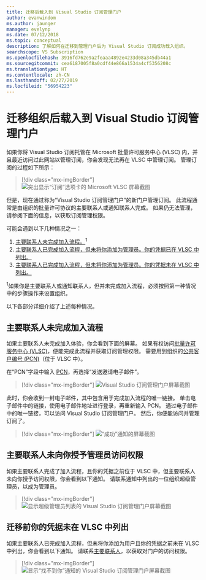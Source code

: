 ```yaml
---
title: 迁移后载入到 Visual Studio 订阅管理门户
author: evanwindom
ms.author: jaunger
manager: evelynp
ms.date: 07/12/2018
ms.topic: conceptual
description: 了解如何在迁移到管理门户后为 Visual Studio 订阅成功载入组织。
searchscope: VS Subscription
ms.openlocfilehash: 3916fd762e9a2feaaa4892e4233d08a345db44a1
ms.sourcegitcommit: cea6187005f8a0cdf44e866a1534a4cf5356208c
ms.translationtype: HT
ms.contentlocale: zh-CN
ms.lasthandoff: 02/27/2019
ms.locfileid: "56954223"
---
```

# <a name="onboard-to-the-visual-studio-subscriptions-administration-portal-after-your-organization-is-migrated"></a>迁移组织后载入到 Visual Studio 订阅管理门户

如果你将 Visual Studio 订阅托管在 Microsoft 批量许可服务中心 (VLSC) 内，并且最近访问过此网站以管理订阅，你会发现无法再在 VLSC 中管理订阅。 管理订阅的过程如下所示：
> [!div class="mx-imgBorder"]
> ![突出显示“订阅”选项卡的 Microsoft VLSC 屏幕截图](_img/post-migration-onboarding/vlsc-subscriptions.png)

但是，现在通过称为“Visual Studio 订阅管理门户”的新门户管理订阅。 此流程通常是由组织的批量许可协议的主要联系人或通知联系人完成。 如果仍无法管理，请参阅下面的信息，以获取订阅管理权限。

可能会遇到以下几种情况之一：

1. [主要联系人未完成加入流程。](#Onboarding-not-completed-by-Primary-Contact)<sup>1</sup> 
2. [主要联系人已完成加入流程，但未将你添加为管理员。你的凭据已在 VLSC 中列出。](#Primary-Contact-did-not-provide-you-administrator-access) 
3. [主要联系人已完成加入流程，但未将你添加为管理员。你的凭据未在 VLSC 中列出。](#Your-credentials-were-not-listed-in-VLSC-prior-to-migration)  

<sup>1</sup>如果你是主要联系人或通知联系人，但并未完成加入流程，必须按照第一种情况中的步骤操作来设置组织。

以下各部分详细介绍了上述每种情况。

## <a name="onboarding-not-completed-by-primary-contact"></a>主要联系人未完成加入流程

如果主要联系人未完成加入体验，你会看到下面的屏幕。 如果有权访问[批量许可服务中心 (VLSC)](https://www.microsoft.com/Licensing/servicecenter/default.aspx)，便能完成此流程并获取订阅管理权限。 需要用到组织的[公共客户编号 (PCN)](find-pcn.md)（位于 VLSC 中）。

在“PCN”字段中输入 [PCN](find-pcn.md)，再选择“发送邀请电子邮件”。
> [!div class="mx-imgBorder"]
> ![Visual Studio 订阅管理门户屏幕截图](_img/post-migration-onboarding/send-invitation.png)

此时，你会收到一封电子邮件，其中包含用于完成加入流程的唯一链接。 单击电子邮件中的链接，使用电子邮件地址进行登录，再重新输入 PCN。 通过电子邮件中的唯一链接，可以访问 Visual Studio 订阅管理门户。 然后，你便能访问并管理订阅了。
> [!div class="mx-imgBorder"]
> ![“成功”通知的屏幕截图](_img/post-migration-onboarding/email-success.png)

## <a name="primary-contact-did-not-provide-you-administrator-access"></a>主要联系人未向你授予管理员访问权限

如果主要联系人完成了加入流程，且你的凭据之前位于 VLSC 中，但主要联系人未向你授予访问权限，你会看到以下通知。 请联系通知中列出的一位组织超级管理员，以成为管理员。
> [!div class="mx-imgBorder"]
> ![显示超级管理员列表的 Visual Studio 订阅管理门户屏幕截图](_img/post-migration-onboarding/admin-list.png)

## <a name="your-credentials-were-not-listed-in-vlsc-prior-to-migration"></a>迁移前你的凭据未在 VLSC 中列出

如果主要联系人已完成加入流程，但未将你添加为用户且你的凭据之前未在 VLSC 中列出，你会看到以下通知。 请联系[主要联系人](find-primary-contact.md)，以获取对门户的访问权限。
> [!div class="mx-imgBorder"]
> ![显示“找不到你”通知的 Visual Studio 订阅管理门户屏幕截图](_img/post-migration-onboarding/cant-find-you.png)